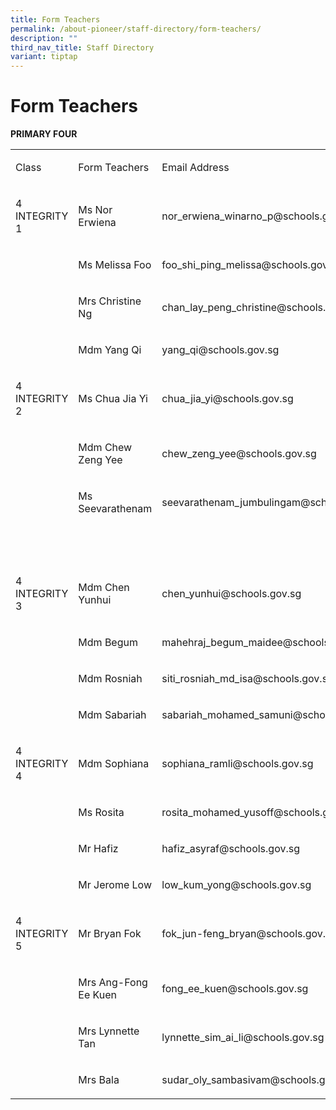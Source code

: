 ```yaml
---
title: Form Teachers
permalink: /about-pioneer/staff-directory/form-teachers/
description: ""
third_nav_title: Staff Directory
variant: tiptap
---
```

<h1>Form Teachers</h1><p><strong>PRIMARY FOUR</strong></p><table><tbody><tr><td rowspan="1" colspan="1"><p>Class</p></td><td rowspan="1" colspan="1"><p>Form Teachers</p></td><td rowspan="1" colspan="1"><p>Email Address</p></td></tr><tr><td rowspan="1" colspan="1"><p>4 INTEGRITY 1</p></td><td rowspan="1" colspan="1"><p>Ms Nor Erwiena</p></td><td rowspan="1" colspan="1"><p>nor_erwiena_winarno_p@schools.gov.sg</p></td></tr><tr><td rowspan="1" colspan="1"><p>&nbsp;</p></td><td rowspan="1" colspan="1"><p>Ms Melissa Foo</p></td><td rowspan="1" colspan="1"><p>foo_shi_ping_melissa@schools.gov.sg</p></td></tr><tr><td rowspan="1" colspan="1"><p>&nbsp;</p></td><td rowspan="1" colspan="1"><p>Mrs Christine Ng</p></td><td rowspan="1" colspan="1"><p>chan_lay_peng_christine@schools.gov.sg</p></td></tr><tr><td rowspan="1" colspan="1"><p>&nbsp;</p></td><td rowspan="1" colspan="1"><p>Mdm Yang Qi</p></td><td rowspan="1" colspan="1"><p>yang_qi@schools.gov.sg</p></td></tr><tr><td rowspan="1" colspan="1"><p>4 INTEGRITY 2</p></td><td rowspan="1" colspan="1"><p>Ms Chua Jia Yi</p></td><td rowspan="1" colspan="1"><p>chua_jia_yi@schools.gov.sg</p></td></tr><tr><td rowspan="1" colspan="1"><p>&nbsp;</p></td><td rowspan="1" colspan="1"><p>Mdm Chew Zeng Yee</p></td><td rowspan="1" colspan="1"><p>chew_zeng_yee@schools.gov.sg</p></td></tr><tr><td rowspan="1" colspan="1"><p>&nbsp;</p></td><td rowspan="1" colspan="1"><p>Ms Seevarathenam</p></td><td rowspan="1" colspan="1"><p>seevarathenam_jumbulingam@schools.gov.sg</p></td></tr><tr><td rowspan="1" colspan="1"><p>&nbsp;</p></td><td rowspan="1" colspan="1"><p>&nbsp;</p></td><td rowspan="1" colspan="1"><p>&nbsp;</p></td></tr><tr><td rowspan="1" colspan="1"><p>4 INTEGRITY 3</p></td><td rowspan="1" colspan="1"><p>Mdm Chen Yunhui</p></td><td rowspan="1" colspan="1"><p>chen_yunhui@schools.gov.sg</p></td></tr><tr><td rowspan="1" colspan="1"><p>&nbsp;</p></td><td rowspan="1" colspan="1"><p>Mdm Begum</p></td><td rowspan="1" colspan="1"><p>mahehraj_begum_maidee@schools.gov.sg</p></td></tr><tr><td rowspan="1" colspan="1"><p>&nbsp;</p></td><td rowspan="1" colspan="1"><p>Mdm Rosniah</p></td><td rowspan="1" colspan="1"><p>siti_rosniah_md_isa@schools.gov.sg</p></td></tr><tr><td rowspan="1" colspan="1"><p>&nbsp;</p></td><td rowspan="1" colspan="1"><p>Mdm Sabariah</p></td><td rowspan="1" colspan="1"><p>sabariah_mohamed_samuni@schools.gov.sg</p></td></tr><tr><td rowspan="1" colspan="1"><p>4 INTEGRITY 4</p></td><td rowspan="1" colspan="1"><p>Mdm Sophiana</p></td><td rowspan="1" colspan="1"><p>sophiana_ramli@schools.gov.sg</p></td></tr><tr><td rowspan="1" colspan="1"><p>&nbsp;</p></td><td rowspan="1" colspan="1"><p>Ms Rosita</p></td><td rowspan="1" colspan="1"><p>rosita_mohamed_yusoff@schools.gov.sg</p></td></tr><tr><td rowspan="1" colspan="1"><p>&nbsp;</p></td><td rowspan="1" colspan="1"><p>Mr Hafiz</p></td><td rowspan="1" colspan="1"><p>hafiz_asyraf@schools.gov.sg</p></td></tr><tr><td rowspan="1" colspan="1"><p>&nbsp;</p></td><td rowspan="1" colspan="1"><p>Mr Jerome Low</p></td><td rowspan="1" colspan="1"><p>low_kum_yong@schools.gov.sg</p></td></tr><tr><td rowspan="1" colspan="1"><p>4 INTEGRITY 5</p></td><td rowspan="1" colspan="1"><p>Mr Bryan Fok</p></td><td rowspan="1" colspan="1"><p>fok_jun-feng_bryan@schools.gov.sg</p></td></tr><tr><td rowspan="1" colspan="1"><p>&nbsp;</p></td><td rowspan="1" colspan="1"><p>Mrs Ang-Fong Ee Kuen</p></td><td rowspan="1" colspan="1"><p>fong_ee_kuen@schools.gov.sg</p></td></tr><tr><td rowspan="1" colspan="1"><p>&nbsp;</p></td><td rowspan="1" colspan="1"><p>Mrs Lynnette Tan</p></td><td rowspan="1" colspan="1"><p>lynnette_sim_ai_li@schools.gov.sg</p></td></tr><tr><td rowspan="1" colspan="1"><p>&nbsp;</p></td><td rowspan="1" colspan="1"><p>Mrs Bala</p></td><td rowspan="1" colspan="1"><p>sudar_oly_sambasivam@schools.gov.sg</p></td></tr></tbody></table><p><br></p>